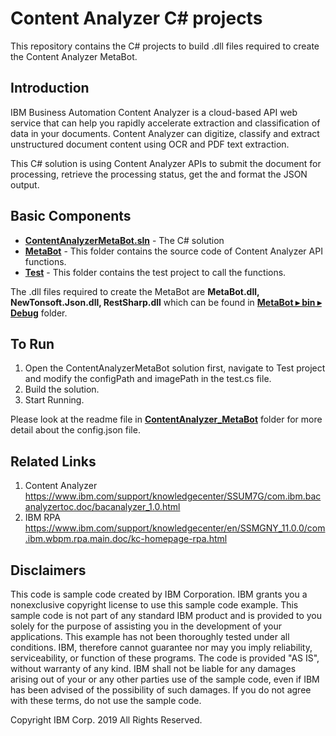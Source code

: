 # Content Analyzer C# projects

This repository contains the C# projects to build .dll files required to create the Content Analyzer MetaBot.

## Introduction
IBM Business Automation Content Analyzer is a cloud-based API web service that can help you rapidly accelerate extraction and classification of data in your documents. Content Analyzer can digitize, classify and extract unstructured document content using OCR and PDF text extraction.

This C# solution is using Content Analyzer APIs to submit the document for processing, retrieve the processing status, get the and format the JSON output.


## Basic Components
+ [**ContentAnalyzerMetaBot.sln**](ContentAnalyzerMetaBot.sln) - The C# solution
+ [**MetaBot**](MetaBot) - This folder contains the source code of Content Analyzer API functions.
+ [**Test**](Test) - This folder contains the test project to call the functions.

The .dll files required to create the MetaBot are **MetaBot.dll, NewTonsoft.Json.dll, RestSharp.dll** which can be found in [**MetaBot⁩ ▸ ⁨bin⁩ ▸ ⁨Debug⁩**](MetaBot/bin/Debug) folder.

## To Run
1. Open the ContentAnalyzerMetaBot solution first, navigate to Test project and modify the configPath and imagePath in the test.cs file. 
2. Build the solution.
3. Start Running. 

Please look at the readme file in [**ContentAnalyzer_MetaBot**](ContentAnalyzer_MetaBot) folder for more detail about the config.json file.

## Related Links
1.  Content Analyzer https://www.ibm.com/support/knowledgecenter/SSUM7G/com.ibm.bacanalyzertoc.doc/bacanalyzer_1.0.html
2. IBM RPA https://www.ibm.com/support/knowledgecenter/en/SSMGNY_11.0.0/com.ibm.wbpm.rpa.main.doc/kc-homepage-rpa.html

## Disclaimers
This code is sample code created by IBM Corporation. IBM grants you a nonexclusive copyright license to use this sample code example. This sample code is not part of any standard IBM product and is provided to you solely for the purpose of assisting you in the development of your applications. This example has not been thoroughly tested under all conditions. IBM, therefore cannot guarantee nor may you imply reliability, serviceability, or function of these programs. The code is provided "AS IS", without warranty of any kind. IBM shall not be liable for any damages arising out of your or any other parties use of the sample code, even if IBM has been advised of the possibility of such damages. If you do not agree with these terms, do not use the sample code.

Copyright IBM Corp. 2019 All Rights Reserved.
